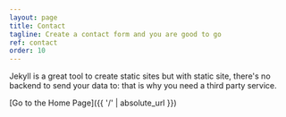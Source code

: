 ```yaml
---
layout: page
title: Contact
tagline: Create a contact form and you are good to go
ref: contact
order: 10
---
```


Jekyll is a great tool to create static sites but with static site, there's no backend to send your data to: that is why you need a third party service.

[Go to the Home Page]({{ '/' | absolute_url }})
